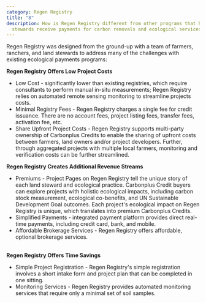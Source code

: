 ```yaml
---
category: Regen Registry
title: "8"
description: How is Regen Registry different from other programs that help land
  stewards receive payments for carbon removals and ecological services?
---
```

Regen Registry was designed from the ground-up with a team of farmers, ranchers, and land stewards to address many of the challenges with existing ecological payments programs:

**Regen Registry Offers Low Project Costs**

* Low Cost - significantly lower than existing registries, which require consultants to perform manual in-situ measurements; Regen Registry relies on automated remote sensing monitoring to streamline projects costs.
* Minimal Registry Fees - Regen Registry charges a single fee for credit issuance. There are no account fees, project listing fees, transfer fees, activation fee, etc.
* Share Upfront Project Costs - Regen Registry supports multi-party ownership of Carbonplus Credits to enable the sharing of upfront costs between farmers, land owners and/or project developers. Further, through aggregated projects with multiple local farmers, monitoring and verification costs can be further streamlined.

**Regen Registry Creates Additional Revenue Streams**

* Premiums - Project Pages on Regen Registry tell the unique story of each land steward and ecological practice. Carbonplus Credit buyers can explore projects with holistic ecological impacts, including carbon stock measurement, ecological co-benefits, and UN Sustainable Development Goal outcomes. Each project's ecological impact on Regen Registry is unique, which translates into premium Carbonplus Credits.
* Simplified Payments - integrated payment platform provides direct real-time payments, including credit card, bank, and mobile. 
* Affordable Brokerage Services - Regen Registry offers affordable, optional brokerage services. 

**\
Regen Registry Offers Time Savings**

* Simple Project Registration - Regen Registry's simple registration involves a short intake form and project plan that can be completed in one sitting.
* Monitoring Services - Regen Registry provides automated monitoring services that require only a minimal set of soil samples.